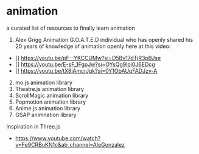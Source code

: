 # animation
a curated list of resources to finally learn animation

1. Alex Grigg Animation
G.O.A.T.E.D individual who has openly shared his 20 years of knowledge of animation openly here at this video:
- [] https://youtu.be/pF--YKCCUMw?si=D5Bv17dTjR3pBJse
- [] https://youtu.be/E-sF_1FgpJw?si=OYsQg9lpi0J6EDcg
- [] https://youtu.be/tX8jAmcrJgk?si=0Y1ObAUqFADJzv-A

2. mo.js animation library
3. Theatre.js animation library
4. ScrollMagic animation library
5. Popmotion animation library
6. Anime.js animation library
7. GSAP animnation library


Inspiration in Three.js
- https://www.youtube.com/watch?v=Fe9CRBuKN1c&ab_channel=AleGonzalez
